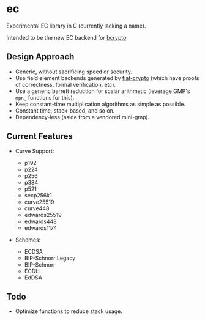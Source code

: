 # ec

Experimental EC library in C (currently lacking a name).

Intended to be the new EC backend for [bcrypto].

## Design Approach

- Generic, without sacrificing speed or security.
- Use field element backends generated by [fiat-crypto] (which have proofs of
  correctness, formal verification, etc).
- Use a generic barrett reduction for scalar arithmetic (leverage GMP's `mpn_`
  functions for this).
- Keep constant-time multiplication algorithms as simple as possible.
- Constant time, stack-based, and so on.
- Dependency-less (aside from a vendored mini-gmp).

## Current Features

- Curve Support:
    - p192
    - p224
    - p256
    - p384
    - p521
    - secp256k1
    - curve25519
    - curve448
    - edwards25519
    - edwards448
    - edwards1174

- Schemes:
    - ECDSA
    - BIP-Schnorr Legacy
    - BIP-Schnorr
    - ECDH
    - EdDSA

## Todo

- Optimize functions to reduce stack usage.

[bcrypto]: https://github.com/bcoin-org/bcrypto
[fiat-crypto]: https://github.com/mit-plv/fiat-crypto
